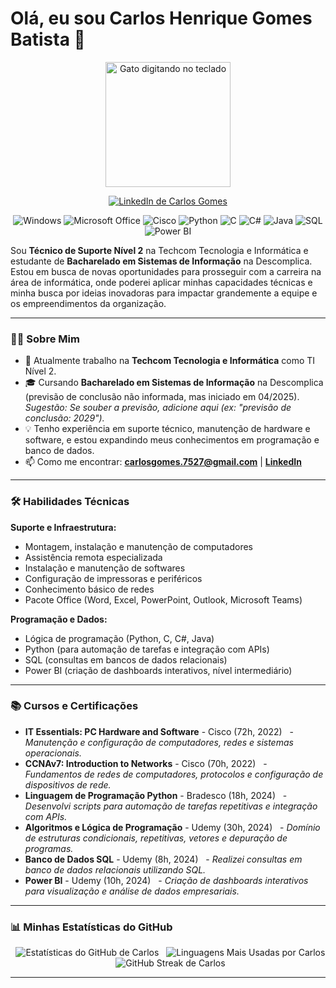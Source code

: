 # Olá, eu sou Carlos Henrique Gomes Batista 👋

<p align="center">
  <img src="https://i.gifer.com/7IjS.gif" alt="Gato digitando no teclado" width="200" />
</p>

<p align="center">
  <a href="https://www.linkedin.com/in/carlos-gomes-6aba17226" target="_blank">
    <img src="https://img.shields.io/badge/LinkedIn-0077B5?style=for-the-badge&logo=linkedin&logoColor=white" alt="LinkedIn de Carlos Gomes"/>
  </a>
</p>

<p align="center">
  <img src="https://img.shields.io/badge/Windows-0078D6?style=for-the-badge&logo=windows&logoColor=white" alt="Windows"/>
  <img src="https://img.shields.io/badge/Microsoft_Office-D83B01?style=for-the-badge&logo=microsoft-office&logoColor=white" alt="Microsoft Office"/>
  <img src="https://img.shields.io/badge/Cisco-1BA0D7?style=for-the-badge&logo=cisco&logoColor=white" alt="Cisco"/>
  <img src="https://img.shields.io/badge/Python-3776AB?style=for-the-badge&logo=python&logoColor=white" alt="Python"/>
  <img src="https://img.shields.io/badge/C-A8B9CC?style=for-the-badge&logo=c&logoColor=white" alt="C"/> <img src="https://img.shields.io/badge/C%23-239120?style=for-the-badge&logo=c-sharp&logoColor=white" alt="C#"/>
  <img src="https://img.shields.io/badge/Java-007396?style=for-the-badge&logo=java&logoColor=white" alt="Java"/>
  <img src="https://img.shields.io/badge/SQL-4479A1?style=for-the-badge&logo=mysql&logoColor=white" alt="SQL"/>
  <img src="https://img.shields.io/badge/Power_BI-F2C811?style=for-the-badge&logo=power-bi&logoColor=black" alt="Power BI"/>
</p>

Sou **Técnico de Suporte Nível 2** na Techcom Tecnologia e Informática e estudante de **Bacharelado em Sistemas de Informação** na Descomplica. Estou em busca de novas oportunidades para prosseguir com a carreira na área de informática, onde poderei aplicar minhas capacidades técnicas e minha busca por ideias inovadoras para impactar grandemente a equipe e os empreendimentos da organização.

---

### 👨‍💻 Sobre Mim

- 🏢 Atualmente trabalho na **Techcom Tecnologia e Informática** como TI Nível 2.
- 🎓 Cursando **Bacharelado em Sistemas de Informação** na Descomplica (previsão de conclusão não informada, mas iniciado em 04/2025). *Sugestão: Se souber a previsão, adicione aqui (ex: "previsão de conclusão: 2029").*
- 💡 Tenho experiência em suporte técnico, manutenção de hardware e software, e estou expandindo meus conhecimentos em programação e banco de dados.
- 📫 Como me encontrar: **carlosgomes.7527@gmail.com** | **[LinkedIn](https://www.linkedin.com/in/carlos-gomes-6aba17226)**

---

### 🛠️ Habilidades Técnicas

**Suporte e Infraestrutura:**
- Montagem, instalação e manutenção de computadores
- Assistência remota especializada
- Instalação e manutenção de softwares
- Configuração de impressoras e periféricos
- Conhecimento básico de redes
- Pacote Office (Word, Excel, PowerPoint, Outlook, Microsoft Teams)

**Programação e Dados:**
- Lógica de programação (Python, C, C#, Java)
- Python (para automação de tarefas e integração com APIs)
- SQL (consultas em bancos de dados relacionais)
- Power BI (criação de dashboards interativos, nível intermediário)

---

### 📚 Cursos e Certificações

- **IT Essentials: PC Hardware and Software** - Cisco (72h, 2022)
  - *Manutenção e configuração de computadores, redes e sistemas operacionais.*
- **CCNAv7: Introduction to Networks** - Cisco (70h, 2022)
  - *Fundamentos de redes de computadores, protocolos e configuração de dispositivos de rede.*
- **Linguagem de Programação Python** - Bradesco (18h, 2024)
  - *Desenvolvi scripts para automação de tarefas repetitivas e integração com APIs.*
- **Algoritmos e Lógica de Programação** - Udemy (30h, 2024)
  - *Domínio de estruturas condicionais, repetitivas, vetores e depuração de programas.*
- **Banco de Dados SQL** - Udemy (8h, 2024)
  - *Realizei consultas em banco de dados relacionais utilizando SQL.*
- **Power BI** - Udemy (10h, 2024)
  - *Criação de dashboards interativos para visualização e análise de dados empresariais.*

---

### 📊 Minhas Estatísticas do GitHub

<p align="center">
  <img src="https://github-readme-stats.vercel.app/api?username=carlosvcl&show_icons=true&theme=radical&locale=pt-br&count_private=true&hide_rank=true" alt="Estatísticas do GitHub de Carlos"/>
  <img src="https://github-readme-stats.vercel.app/api/top-langs/?username=carlosvcl&layout=compact&theme=radical&locale=pt-br" alt="Linguagens Mais Usadas por Carlos"/>
  <img src="https://github-readme-streak-stats.herokuapp.com/?user=carlosvcl&theme=radical&hide_border=true&locale=pt_BR" alt="GitHub Streak de Carlos"/>
</p>

---
